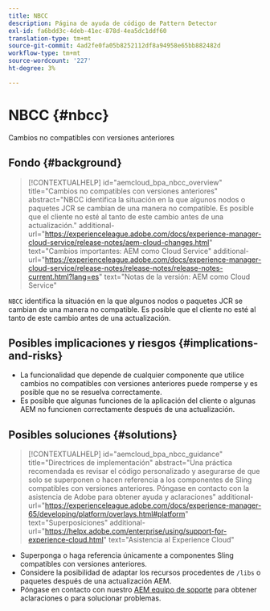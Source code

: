 ```yaml
---
title: NBCC
description: Página de ayuda de código de Pattern Detector
exl-id: fa6bdd3c-4deb-41ec-878d-4ea5dc1ddf60
translation-type: tm+mt
source-git-commit: 4ad2fe0fa05b8252112df8a94958e65bb882482d
workflow-type: tm+mt
source-wordcount: '227'
ht-degree: 3%

---
```


# NBCC {#nbcc}

Cambios no compatibles con versiones anteriores

## Fondo {#background}

>[!CONTEXTUALHELP]
>id="aemcloud_bpa_nbcc_overview"
>title="Cambios no compatibles con versiones anteriores"
>abstract="NBCC identifica la situación en la que algunos nodos o paquetes JCR se cambian de una manera no compatible. Es posible que el cliente no esté al tanto de este cambio antes de una actualización."
>additional-url="https://experienceleague.adobe.com/docs/experience-manager-cloud-service/release-notes/aem-cloud-changes.html" text="Cambios importantes: AEM como Cloud Service"
>additional-url="https://experienceleague.adobe.com/docs/experience-manager-cloud-service/release-notes/release-notes/release-notes-current.html?lang=es" text="Notas de la versión: AEM como Cloud Service"

`NBCC` identifica la situación en la que algunos nodos o paquetes JCR se cambian de una manera no compatible. Es posible que el cliente no esté al tanto de este cambio antes de una actualización.

## Posibles implicaciones y riesgos {#implications-and-risks}

* La funcionalidad que depende de cualquier componente que utilice cambios no compatibles con versiones anteriores puede romperse y es posible que no se resuelva correctamente.
* Es posible que algunas funciones de la aplicación del cliente o algunas AEM no funcionen correctamente después de una actualización.

## Posibles soluciones {#solutions}

>[!CONTEXTUALHELP]
>id="aemcloud_bpa_nbcc_guidance"
>title="Directrices de implementación"
>abstract="Una práctica recomendada es revisar el código personalizado y asegurarse de que solo se superponen o hacen referencia a los componentes de Sling compatibles con versiones anteriores. Póngase en contacto con la asistencia de Adobe para obtener ayuda y aclaraciones"
>additional-url="https://experienceleague.adobe.com/docs/experience-manager-65/developing/platform/overlays.html#platform" text="Superposiciones"
>additional-url="https://helpx.adobe.com/enterprise/using/support-for-experience-cloud.html" text="Asistencia al Experience Cloud"

* Superponga o haga referencia únicamente a componentes Sling compatibles con versiones anteriores.
* Considere la posibilidad de adaptar los recursos procedentes de `/libs` o paquetes después de una actualización AEM.
* Póngase en contacto con nuestro [AEM equipo de soporte](https://helpx.adobe.com/enterprise/using/support-for-experience-cloud.html) para obtener aclaraciones o para solucionar problemas.
